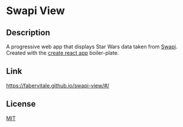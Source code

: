 # Swapi View

## Description

A progressive web app that displays Star Wars data taken from [Swapi](https://swapi.co).
Created with the [create react app](https://github.com/facebook/create-react-app) boiler-plate.

## Link
https://fabervitale.github.io/swapi-view/#/

## License
[MIT](/License)